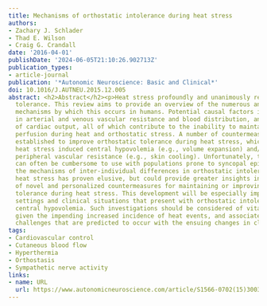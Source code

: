 ```yaml
---
title: Mechanisms of orthostatic intolerance during heat stress
authors:
- Zachary J. Schlader
- Thad E. Wilson
- Craig G. Crandall
date: '2016-04-01'
publishDate: '2024-06-05T21:10:26.902713Z'
publication_types:
- article-journal
publication: '*Autonomic Neuroscience: Basic and Clinical*'
doi: 10.1016/J.AUTNEU.2015.12.005
abstract: <h2>Abstract</h2><p>Heat stress profoundly and unanimously reduces orthostatic
  tolerance. This review aims to provide an overview of the numerous and multifactorial
  mechanisms by which this occurs in humans. Potential causal factors include changes
  in arterial and venous vascular resistance and blood distribution, and the modulation
  of cardiac output, all of which contribute to the inability to maintain cerebral
  perfusion during heat and orthostatic stress. A number of countermeasures have been
  established to improve orthostatic tolerance during heat stress, which alleviate
  heat stress induced central hypovolemia (e.g., volume expansion) and/or increase
  peripheral vascular resistance (e.g., skin cooling). Unfortunately, these countermeasures
  can often be cumbersome to use with populations prone to syncopal episodes. Identifying
  the mechanisms of inter-individual differences in orthostatic intolerance during
  heat stress has proven elusive, but could provide greater insights into the development
  of novel and personalized countermeasures for maintaining or improving orthostatic
  tolerance during heat stress. This development will be especially impactful in occuational
  settings and clinical situations that present with orthostatic intolerance and/or
  central hypovolemia. Such investigations should be considered of vital importance
  given the impending increased incidence of heat events, and associated cardiovascular
  challenges that are predicted to occur with the ensuing changes in climate.</p>
tags:
- Cardiovascular control
- Cutaneous blood flow
- Hyperthermia
- Orthostasis
- Sympathetic nerve activity
links:
- name: URL
  url: https://www.autonomicneuroscience.com/article/S1566-0702(15)30037-0/fulltext
---
```

